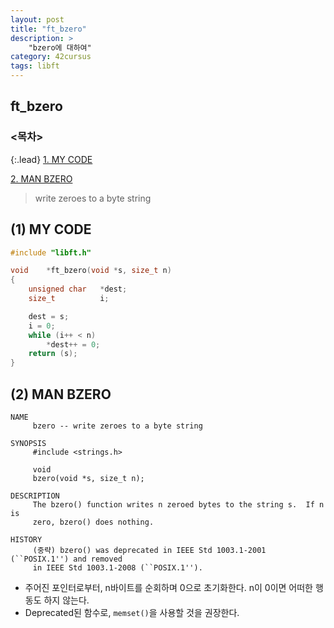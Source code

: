 ```yaml
---
layout: post
title: "ft_bzero"
description: >
    "bzero에 대하여"
category: 42cursus
tags: libft
---
```

## ft_bzero

### <목차>
{:.lead}
[1. MY CODE](#1-my-code)

[2. MAN BZERO](#2-man-bzero)

> write zeroes to a byte string

## (1) MY CODE

~~~c
#include "libft.h"

void	*ft_bzero(void *s, size_t n)
{
	unsigned char	*dest;
	size_t			i;

	dest = s;
	i = 0;
	while (i++ < n)
		*dest++ = 0;
	return (s);
}
~~~

## (2) MAN BZERO
~~~plain
NAME
     bzero -- write zeroes to a byte string

SYNOPSIS
     #include <strings.h>

     void
     bzero(void *s, size_t n);

DESCRIPTION
     The bzero() function writes n zeroed bytes to the string s.  If n is
     zero, bzero() does nothing.

HISTORY
     (중략) bzero() was deprecated in IEEE Std 1003.1-2001 (``POSIX.1'') and removed
     in IEEE Std 1003.1-2008 (``POSIX.1'').
~~~

- 주어진 포인터로부터, n바이트를 순회하며 0으로 초기화한다. n이 0이면 어떠한 행동도 하지 않는다.
- Deprecated된 함수로, `memset()`을 사용할 것을 권장한다.
